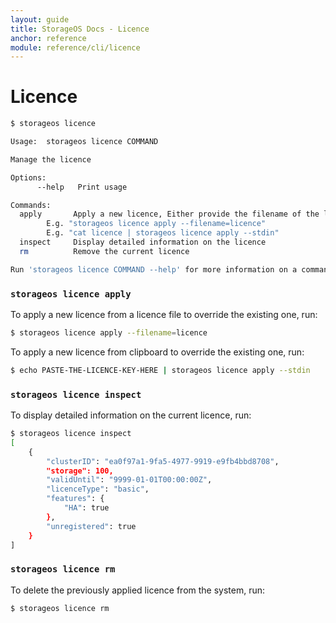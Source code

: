 ```yaml
---
layout: guide
title: StorageOS Docs - Licence
anchor: reference
module: reference/cli/licence
---
```


# Licence

```bash
$ storageos licence

Usage:  storageos licence COMMAND

Manage the licence

Options:
      --help   Print usage

Commands:
  apply       Apply a new licence, Either provide the filename of the licence file or write to stdin.
        E.g. "storageos licence apply --filename=licence"
        E.g. "cat licence | storageos licence apply --stdin"
  inspect     Display detailed information on the licence
  rm          Remove the current licence

Run 'storageos licence COMMAND --help' for more information on a command.
```

### `storageos licence apply`

To apply a new licence from a licence file to override the existing one, run:

```bash
$ storageos licence apply --filename=licence
```

To apply a new licence from clipboard to override the existing one, run:

```bash
$ echo PASTE-THE-LICENCE-KEY-HERE | storageos licence apply --stdin
```

### `storageos licence inspect`

To display detailed information on the current licence, run:

```bash
$ storageos licence inspect
[
    {
        "clusterID": "ea0f97a1-9fa5-4977-9919-e9fb4bbd8708",
        "storage": 100,
        "validUntil": "9999-01-01T00:00:00Z",
        "licenceType": "basic",
        "features": {
            "HA": true
        },
        "unregistered": true
    }
]
```

### `storageos licence rm`

To delete the previously applied licence from the system, run:

```bash
$ storageos licence rm
```
